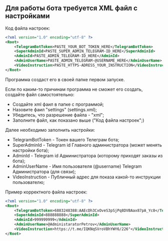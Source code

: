 ﻿## Для работы бота требуется XML файл с настройками

Код файла настроек:
```xml
<?xml version="1.0" encoding="utf-8" ?>
<Root>
    <TelegramBotToken>PASTE_YOUR_BOT_TOKEN_HERE</TelegramBotToken>
    <SuperAdminId>PASTE_SUPER_ADMIN_TELEGRAM-ID_HERE</SuperAdminId>
    <AdminId>PASTE_ADMIN_TELEGRAM-ID_HERE</AdminId>  
    <AdminUserName>PASTE_ADMIN_TELEGRAM-@USERNAME_HERE</AdminUserName>
    <VideoInstruction>PASTE_HTTPS-ADRESS_YOUR_INSTRUCTION</VideoInstruction>
</Root>
```
Программа создаст его в своей папке первом запуске.

Если по каким-то причинам программа не сможет его создать, создайте файл самостоятельно:
 - Создайте xml фаил в папке с программой;
 - Назовите фаил "settings" (settings.xml);
 - Убедитесь, что разрешение файла - "xml";
 - Заполните файл, как показано выше ("Код файла настроек";)

Далее необходимо заполнить настройки:
 - TelegramBotToken - Токен вашего Телеграм бота;
 - SuperAdminId - Telegram id Главного администратора (может менять настройки бота);
 - AdminId - Telegram id Администратора (которому приходят заказы из бота);
 - AdminUserName - Имя пользователя (@username) Telegram Администратора (для связи);
 - VideoInstruction - Публичный адрес для показа какой-то инструкции пользователю;

Пример корректного файла настроек:
```xml
<?xml version="1.0" encoding="utf-8" ?>
<Root>
    <TelegramBotToken>6883248388:AAEcDh3CxOveS3pSjPq8DVBAax87pA_Yc8</TelegramBotToken>
    <SuperAdminId>888888888</SuperAdminId>
    <AdminId>999999999</AdminId>    
    <AdminUserName>@AdministaratorPetrov</AdminUserName>
    <VideoInstruction>https://t.me/IQKNqSVroVBhYWY6/226"</VideoInstruction>
</Root>
```